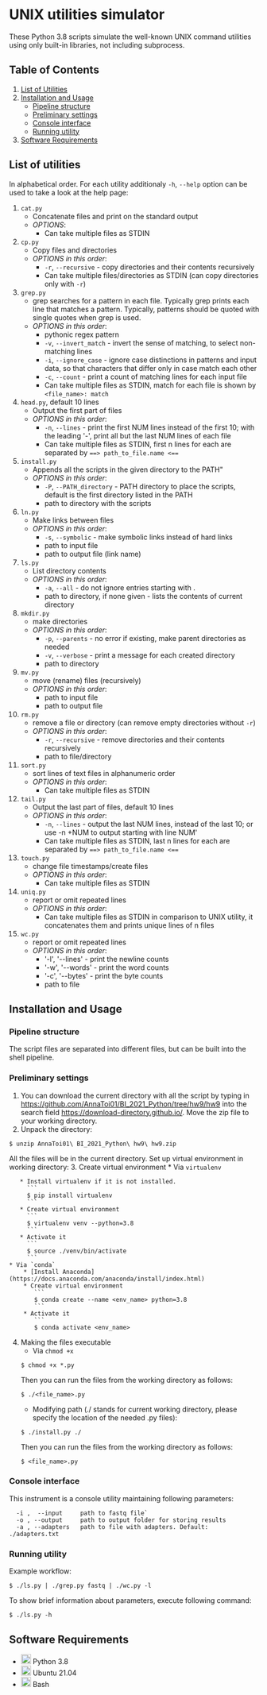 # UNIX utilities simulator

These Python 3.8 scripts simulate the well-known UNIX command utilities using only built-in libraries, not including subprocess. 

## Table of Contents
1. [List of Utilities](#utilities)
2. [Installation and Usage](#instaus)
    * [Pipeline structure](#pipstr)
    * [Preliminary settings](#preset)
    * [Console interface](#consint)
    * [Running utility](#runut)
3. [Software Requirements](#Software)

<a name="utilities"></a>
## List of utilities
In alphabetical order. For each utility additionaly `-h`, `--help` option can be used to take a look at the help page:

1. `cat.py`
    * Concatenate files and print on the standard output
    * *OPTIONS*:
        * Can take multiple files as STDIN
2. `cp.py`
    * Copy files and directories
    * *OPTIONS in this order*:
        * `-r`, `--recursive` - copy directories and their contents recursively
        * Can take multiple files/directories as STDIN (can copy directories only with `-r`)
3. `grep.py`
    * grep searches for a pattern in each file. Typically grep prints each line that matches a pattern. Typically, patterns should be quoted with single quotes when grep is used.
    * *OPTIONS in this order*:
        * pythonic regex pattern
        * `-v`, `--invert_match` - invert the sense of matching, to select non-matching lines
        * `-i`, `--ignore_case` - ignore  case  distinctions  in  patterns and input data, so that characters that differ only in case match each other
        * `-c`, `--count` - print a count of matching lines for each input file
        * Can take multiple files as STDIN, match for each file is shown by `<file_name>: match`
4. `head.py`, default 10 lines
    * Output the first part of files
    * *OPTIONS in this order*:
        * `-n`, `--lines` - print the first NUM lines instead of  the  first  10;  with  the leading '-', print all but the last NUM lines of each file
        * Can take multiple files as STDIN, first n lines for each are separated by `==> path_to_file.name <==`
5. `install.py`
    * Appends all the scripts in the given directory to the PATH"
    * *OPTIONS in this order*:
        * `-P`, `--PATH_directory` - PATH directory to place the scripts, default is the first directory listed in the PATH
        * path to directory with the scripts
6. `ln.py`
    * Make links between files
    * *OPTIONS in this order*:
        * `-s`, `--symbolic` - make symbolic links instead of hard links
        * path to input file
        * path to output file (link name)
7. `ls.py`
    * List directory contents
    * *OPTIONS in this order*:
        * `-a`, `--all` - do not ignore entries starting with .
        * path to directory, if none given - lists the contents of current directory
8. `mkdir.py`
    * make directories
    * *OPTIONS in this order*:
        * `-p`, `--parents` - no error if existing, make parent directories as needed
        * `-v`, `--verbose` - print a message for each created directory
        * path to directory
9. `mv.py`
    * move (rename) files (recursively)
    * *OPTIONS in this order*:
        * path to input file
        * path to output file
10. `rm.py`
    * remove a file or directory (can remove empty directories without `-r`)
    * *OPTIONS in this order*:
        * `-r`, `--recursive` - remove directories and their contents recursively
        * path to file/directory
11. `sort.py`
    * sort lines of text files in alphanumeric order
    * *OPTIONS in this order*:
        * Can take multiple files as STDIN
12. `tail.py`
    * Output the last part of files, default 10 lines
    * *OPTIONS in this order*:
        * `-n`, `--lines` - output the last NUM lines, instead of the last  10; or  use  -n +NUM to output starting with line NUM'
        * Can take multiple files as STDIN, last n lines for each are separated by `==> path_to_file.name <==`
13. `touch.py`
    * change file timestamps/create files
    * *OPTIONS in this order*:
        * Can take multiple files as STDIN
14. `uniq.py`
    * report or omit repeated lines
    * *OPTIONS in this order*:
        * Can take multiple files as STDIN in comparison to UNIX utility, it concatenates them and prints unique lines of n files
15. `wc.py`
    * report or omit repeated lines
    * *OPTIONS in this order*:
        * '-l', '--lines' - print the newline counts
        * '-w', '--words' - print the word counts
        * '-c', '--bytes' - print the byte counts
        * path to file

<a name="instaus"></a>
## Installation and Usage

<a name="pipstr"></a>
### Pipeline structure
The script files are separated into different files, but can be built into the shell pipeline.

<a name="preset"></a>
### Preliminary settings
1. You can download the current directory with all the script by typing in https://github.com/AnnaToi01/BI_2021_Python/tree/hw9/hw9 into the search field https://download-directory.github.io/. Move the zip file to your working directory.
2. Unpack the directory:
```
$ unzip AnnaToi01\ BI_2021_Python\ hw9\ hw9.zip 
```
All the files will be in the current directory.
Set up virtual environment in working directory:
3. Create virtual environment
    * Via `virtualenv`

       * Install virtualenv if it is not installed.
         ```
         $ pip install virtualenv
         ```
       * Create virtual environment
         ```
         $ virtualenv venv --python=3.8
         ```
       * Activate it
         ```
         $ source ./venv/bin/activate
         ```
    * Via `conda`
        * [Install Anaconda](https://docs.anaconda.com/anaconda/install/index.html)
        * Create virtual environment
           ```
           $ conda create --name <env_name> python=3.8
           ```
        * Activate it
           ```
           $ conda activate <env_name>
4. Making the files executable
   * Via `chmod +x`
   ```
   $ chmod +x *.py
   ```
   Then you can run the files from the working directory as follows:
   ```
   $ ./<file_name>.py
   ```
   * Modifying path (./ stands for current working directory, please specify the location of the needed .py files):
   ```
   $ ./install.py ./
   ```
   Then you can run the files from the working directory as follows:
   ```
   $ <file_name>.py
   ```

<a name="consint"></a>
### Console interface
This instrument is a console utility maintaining following parameters:
```
  -i ,  --input     path to fastq file`
  -o , --output     path to output folder for storing results
  -a , --adapters   path to file with adapters. Default: ./adapters.txt
```

<a name="runut"></a>
### Running utility
Example workflow:
```
$ ./ls.py | ./grep.py fastq | ./wc.py -l  
```
To show brief information about parameters, execute following command:
```	
$ ./ls.py -h
```


<a name="Software"></a>
## Software Requirements

* <img src=https://github.com/simple-icons/simple-icons/blob/develop/icons/python.svg height=20> Python 3.8
* <img src=https://github.com/simple-icons/simple-icons/blob/develop/icons/ubuntu.svg height = 20> Ubuntu 21.04
* <img src=https://github.com/simple-icons/simple-icons/blob/develop/icons/gnubash.svg height=20> Bash

